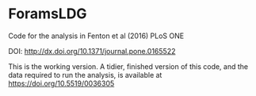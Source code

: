 # ForamsLDG
Code for the analysis in Fenton et al (2016) PLoS ONE 

DOI: http://dx.doi.org/10.1371/journal.pone.0165522

This is the working version. A tidier, finished version of this code, and the data required to run the analysis, is available at https://doi.org/10.5519/0036305
